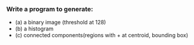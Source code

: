 ### Write a program to generate:  
+ (a) a binary image (threshold at 128)  
+ (b) a histogram  
+ (c) connected components(regions with + at centroid, bounding box)  
